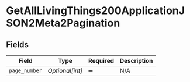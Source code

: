 # GetAllLivingThings200ApplicationJSON2Meta2Pagination


## Fields

| Field              | Type               | Required           | Description        |
| ------------------ | ------------------ | ------------------ | ------------------ |
| `page_number`      | *Optional[int]*    | :heavy_minus_sign: | N/A                |